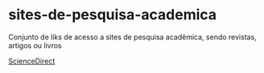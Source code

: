 # sites-de-pesquisa-academica
Conjunto de liks de acesso a sites de pesquisa acadêmica, sendo revistas, artigos ou livros

[ScienceDirect](https://www.sciencedirect.com/)
